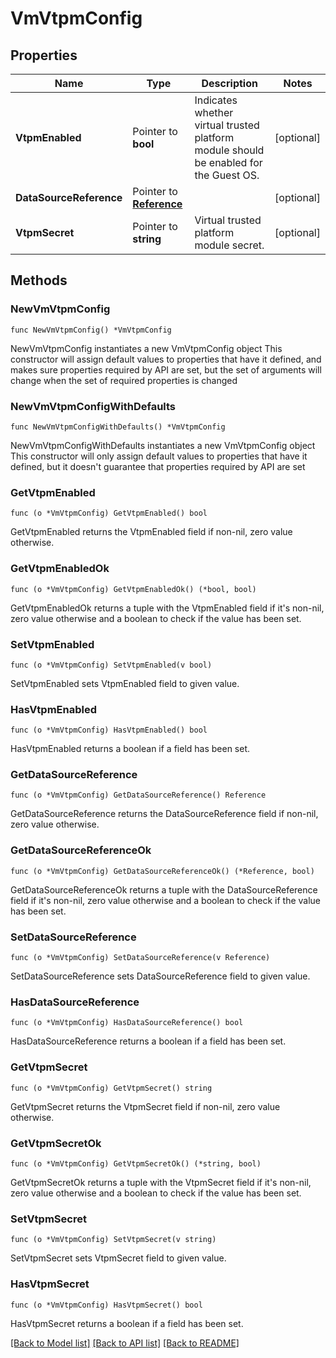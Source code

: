 # VmVtpmConfig

## Properties

Name | Type | Description | Notes
------------ | ------------- | ------------- | -------------
**VtpmEnabled** | Pointer to **bool** | Indicates whether virtual trusted platform module should be enabled for the Guest OS.  | [optional] 
**DataSourceReference** | Pointer to [**Reference**](Reference.md) |  | [optional] 
**VtpmSecret** | Pointer to **string** | Virtual trusted platform module secret. | [optional] 

## Methods

### NewVmVtpmConfig

`func NewVmVtpmConfig() *VmVtpmConfig`

NewVmVtpmConfig instantiates a new VmVtpmConfig object
This constructor will assign default values to properties that have it defined,
and makes sure properties required by API are set, but the set of arguments
will change when the set of required properties is changed

### NewVmVtpmConfigWithDefaults

`func NewVmVtpmConfigWithDefaults() *VmVtpmConfig`

NewVmVtpmConfigWithDefaults instantiates a new VmVtpmConfig object
This constructor will only assign default values to properties that have it defined,
but it doesn't guarantee that properties required by API are set

### GetVtpmEnabled

`func (o *VmVtpmConfig) GetVtpmEnabled() bool`

GetVtpmEnabled returns the VtpmEnabled field if non-nil, zero value otherwise.

### GetVtpmEnabledOk

`func (o *VmVtpmConfig) GetVtpmEnabledOk() (*bool, bool)`

GetVtpmEnabledOk returns a tuple with the VtpmEnabled field if it's non-nil, zero value otherwise
and a boolean to check if the value has been set.

### SetVtpmEnabled

`func (o *VmVtpmConfig) SetVtpmEnabled(v bool)`

SetVtpmEnabled sets VtpmEnabled field to given value.

### HasVtpmEnabled

`func (o *VmVtpmConfig) HasVtpmEnabled() bool`

HasVtpmEnabled returns a boolean if a field has been set.

### GetDataSourceReference

`func (o *VmVtpmConfig) GetDataSourceReference() Reference`

GetDataSourceReference returns the DataSourceReference field if non-nil, zero value otherwise.

### GetDataSourceReferenceOk

`func (o *VmVtpmConfig) GetDataSourceReferenceOk() (*Reference, bool)`

GetDataSourceReferenceOk returns a tuple with the DataSourceReference field if it's non-nil, zero value otherwise
and a boolean to check if the value has been set.

### SetDataSourceReference

`func (o *VmVtpmConfig) SetDataSourceReference(v Reference)`

SetDataSourceReference sets DataSourceReference field to given value.

### HasDataSourceReference

`func (o *VmVtpmConfig) HasDataSourceReference() bool`

HasDataSourceReference returns a boolean if a field has been set.

### GetVtpmSecret

`func (o *VmVtpmConfig) GetVtpmSecret() string`

GetVtpmSecret returns the VtpmSecret field if non-nil, zero value otherwise.

### GetVtpmSecretOk

`func (o *VmVtpmConfig) GetVtpmSecretOk() (*string, bool)`

GetVtpmSecretOk returns a tuple with the VtpmSecret field if it's non-nil, zero value otherwise
and a boolean to check if the value has been set.

### SetVtpmSecret

`func (o *VmVtpmConfig) SetVtpmSecret(v string)`

SetVtpmSecret sets VtpmSecret field to given value.

### HasVtpmSecret

`func (o *VmVtpmConfig) HasVtpmSecret() bool`

HasVtpmSecret returns a boolean if a field has been set.


[[Back to Model list]](../README.md#documentation-for-models) [[Back to API list]](../README.md#documentation-for-api-endpoints) [[Back to README]](../README.md)



